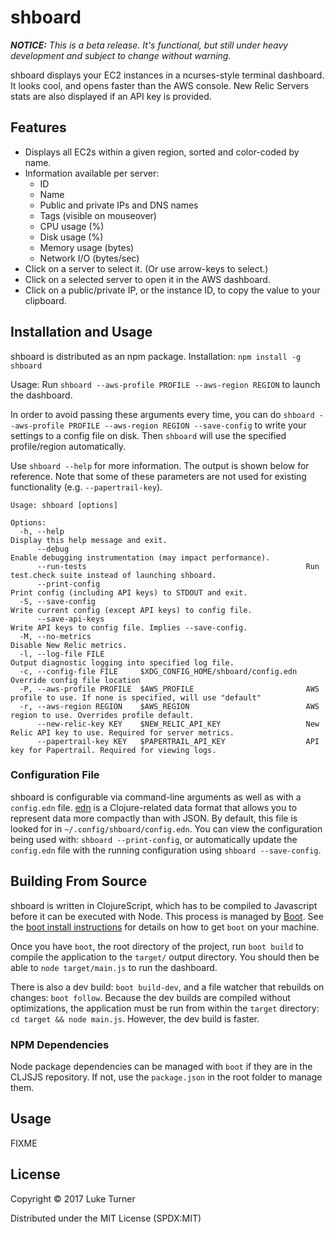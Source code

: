 # shboard

*__NOTICE:__ This is a beta release. It's functional, but still under heavy development and subject to change without warning.*

shboard displays your EC2 instances in a ncurses-style terminal dashboard. It looks cool, and opens faster than the AWS console. New Relic Servers stats are also displayed if an API key is provided.

## Features

* Displays all EC2s within a given region, sorted and color-coded by name.
* Information available per server:
  * ID
  * Name
  * Public and private IPs and DNS names
  * Tags (visible on mouseover)
  * CPU usage (%)
  * Disk usage (%)
  * Memory usage (bytes)
  * Network I/O (bytes/sec)
* Click on a server to select it. (Or use arrow-keys to select.)
* Click on a selected server to open it in the AWS dashboard.
* Click on a public/private IP, or the instance ID, to copy the value to your clipboard.

## Installation and Usage

shboard is distributed as an npm package. Installation: `npm install -g shboard`

Usage: Run `shboard --aws-profile PROFILE --aws-region REGION` to launch the dashboard.

In order to avoid passing these arguments every time, you can do `shboard --aws-profile PROFILE --aws-region REGION --save-config` to write your settings to a config file on disk. Then `shboard` will use the specified profile/region automatically.

Use `shboard --help` for more information. The output is shown below for reference. Note that some of these parameters are not used for existing functionality (e.g. `--papertrail-key`).

```
Usage: shboard [options]

Options:
  -h, --help                                                      Display this help message and exit.
      --debug                                                     Enable debugging instrumentation (may impact performance).
      --run-tests                                                 Run test.check suite instead of launching shboard.
      --print-config                                              Print config (including API keys) to STDOUT and exit.
  -S, --save-config                                               Write current config (except API keys) to config file.
      --save-api-keys                                             Write API keys to config file. Implies --save-config.
  -M, --no-metrics                                                Disable New Relic metrics.
  -l, --log-file FILE                                             Output diagnostic logging into specified log file.
  -c, --config-file FILE     $XDG_CONFIG_HOME/shboard/config.edn  Override config file location
  -P, --aws-profile PROFILE  $AWS_PROFILE                         AWS profile to use. If none is specified, will use "default"
  -r, --aws-region REGION    $AWS_REGION                          AWS region to use. Overrides profile default.
      --new-relic-key KEY    $NEW_RELIC_API_KEY                   New Relic API key to use. Required for server metrics.
      --papertrail-key KEY   $PAPERTRAIL_API_KEY                  API key for Papertrail. Required for viewing logs.
```

### Configuration File

shboard is configurable via command-line arguments as well as with a `config.edn` file. [edn](https://github.com/edn-format/edn) is a Clojure-related data format that allows you to represent data more compactly than with JSON. By default, this file is looked for in `~/.config/shboard/config.edn`. You can view the configuration being used with: `shboard --print-config`, or automatically update the `config.edn` file with the running configuration using `shboard --save-config`.


## Building From Source

shboard is written in ClojureScript, which has to be compiled to Javascript before it can be executed with Node. This process is managed by [Boot](http://boot-clj.com/). See the [boot install instructions](https://github.com/boot-clj/boot#install) for details on how to get `boot` on your machine.

Once you have `boot`, the root directory of the project, run `boot build` to compile the application to the `target/` output directory. You should then be able to `node target/main.js` to run the dashboard.

There is also a dev build: `boot build-dev`, and a file watcher that rebuilds on changes: `boot follow`. Because the dev builds are compiled without optimizations, the application must be run from within the `target` directory: `cd target && node main.js`. However, the dev build is faster.

### NPM Dependencies

Node package dependencies can be managed with `boot` if they are in the CLJSJS repository. If not, use the `package.json` in the root folder to manage them.

## Usage

FIXME

## License

Copyright © 2017 Luke Turner

Distributed under the MIT License (SPDX:MIT)